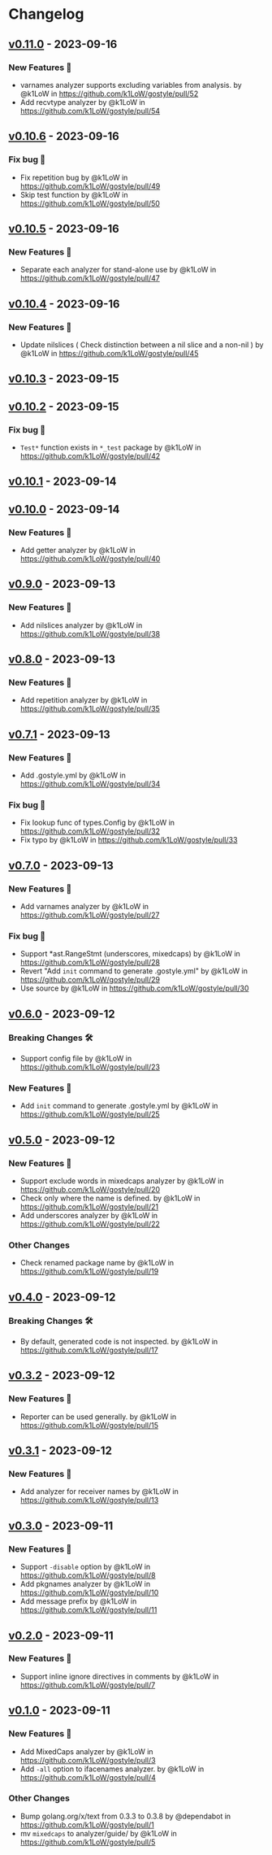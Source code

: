 # Changelog

## [v0.11.0](https://github.com/k1LoW/gostyle/compare/v0.10.6...v0.11.0) - 2023-09-16
### New Features 🎉
- varnames analyzer supports excluding variables from analysis. by @k1LoW in https://github.com/k1LoW/gostyle/pull/52
- Add recvtype analyzer by @k1LoW in https://github.com/k1LoW/gostyle/pull/54

## [v0.10.6](https://github.com/k1LoW/gostyle/compare/v0.10.5...v0.10.6) - 2023-09-16
### Fix bug 🐛
- Fix repetition bug by @k1LoW in https://github.com/k1LoW/gostyle/pull/49
- Skip test function by @k1LoW in https://github.com/k1LoW/gostyle/pull/50

## [v0.10.5](https://github.com/k1LoW/gostyle/compare/v0.10.4...v0.10.5) - 2023-09-16
### New Features 🎉
- Separate each analyzer for stand-alone use by @k1LoW in https://github.com/k1LoW/gostyle/pull/47

## [v0.10.4](https://github.com/k1LoW/gostyle/compare/v0.10.3...v0.10.4) - 2023-09-16
### New Features 🎉
- Update nilslices ( Check distinction between a nil slice and a non-nil ) by @k1LoW in https://github.com/k1LoW/gostyle/pull/45

## [v0.10.3](https://github.com/k1LoW/gostyle/compare/v0.10.2...v0.10.3) - 2023-09-15

## [v0.10.2](https://github.com/k1LoW/gostyle/compare/v0.10.1...v0.10.2) - 2023-09-15
### Fix bug 🐛
- `Test*` function exists in `*_test` package by @k1LoW in https://github.com/k1LoW/gostyle/pull/42

## [v0.10.1](https://github.com/k1LoW/gostyle/compare/v0.10.0...v0.10.1) - 2023-09-14

## [v0.10.0](https://github.com/k1LoW/gostyle/compare/v0.9.0...v0.10.0) - 2023-09-14
### New Features 🎉
- Add getter analyzer by @k1LoW in https://github.com/k1LoW/gostyle/pull/40

## [v0.9.0](https://github.com/k1LoW/gostyle/compare/v0.8.0...v0.9.0) - 2023-09-13
### New Features 🎉
- Add nilslices analyzer by @k1LoW in https://github.com/k1LoW/gostyle/pull/38

## [v0.8.0](https://github.com/k1LoW/gostyle/compare/v0.7.1...v0.8.0) - 2023-09-13
### New Features 🎉
- Add repetition analyzer by @k1LoW in https://github.com/k1LoW/gostyle/pull/35

## [v0.7.1](https://github.com/k1LoW/gostyle/compare/v0.7.0...v0.7.1) - 2023-09-13
### New Features 🎉
- Add .gostyle.yml by @k1LoW in https://github.com/k1LoW/gostyle/pull/34
### Fix bug 🐛
- Fix lookup func of types.Config by @k1LoW in https://github.com/k1LoW/gostyle/pull/32
- Fix typo by @k1LoW in https://github.com/k1LoW/gostyle/pull/33

## [v0.7.0](https://github.com/k1LoW/gostyle/compare/v0.6.0...v0.7.0) - 2023-09-13
### New Features 🎉
- Add varnames analyzer by @k1LoW in https://github.com/k1LoW/gostyle/pull/27
### Fix bug 🐛
- Support *ast.RangeStmt (underscores, mixedcaps) by @k1LoW in https://github.com/k1LoW/gostyle/pull/28
- Revert "Add `init` command to generate .gostyle.yml" by @k1LoW in https://github.com/k1LoW/gostyle/pull/29
- Use source by @k1LoW in https://github.com/k1LoW/gostyle/pull/30

## [v0.6.0](https://github.com/k1LoW/gostyle/compare/v0.5.0...v0.6.0) - 2023-09-12
### Breaking Changes 🛠
- Support config file by @k1LoW in https://github.com/k1LoW/gostyle/pull/23
### New Features 🎉
- Add `init` command to generate .gostyle.yml by @k1LoW in https://github.com/k1LoW/gostyle/pull/25

## [v0.5.0](https://github.com/k1LoW/gostyle/compare/v0.4.0...v0.5.0) - 2023-09-12
### New Features 🎉
- Support exclude words in mixedcaps analyzer by @k1LoW in https://github.com/k1LoW/gostyle/pull/20
- Check only where the name is defined. by @k1LoW in https://github.com/k1LoW/gostyle/pull/21
- Add underscores analyzer by @k1LoW in https://github.com/k1LoW/gostyle/pull/22
### Other Changes
- Check renamed package name by @k1LoW in https://github.com/k1LoW/gostyle/pull/19

## [v0.4.0](https://github.com/k1LoW/gostyle/compare/v0.3.2...v0.4.0) - 2023-09-12
### Breaking Changes 🛠
- By default, generated code is not inspected. by @k1LoW in https://github.com/k1LoW/gostyle/pull/17

## [v0.3.2](https://github.com/k1LoW/gostyle/compare/v0.3.1...v0.3.2) - 2023-09-12
### New Features 🎉
- Reporter can be used generally. by @k1LoW in https://github.com/k1LoW/gostyle/pull/15

## [v0.3.1](https://github.com/k1LoW/gostyle/compare/v0.3.0...v0.3.1) - 2023-09-12
### New Features 🎉
- Add analyzer for receiver names by @k1LoW in https://github.com/k1LoW/gostyle/pull/13

## [v0.3.0](https://github.com/k1LoW/gostyle/compare/v0.2.0...v0.3.0) - 2023-09-11
### New Features 🎉
- Support `-disable` option by @k1LoW in https://github.com/k1LoW/gostyle/pull/8
- Add pkgnames analyzer by @k1LoW in https://github.com/k1LoW/gostyle/pull/10
- Add message prefix by @k1LoW in https://github.com/k1LoW/gostyle/pull/11

## [v0.2.0](https://github.com/k1LoW/gostyle/compare/v0.1.0...v0.2.0) - 2023-09-11
### New Features 🎉
- Support inline ignore directives in comments by @k1LoW in https://github.com/k1LoW/gostyle/pull/7

## [v0.1.0](https://github.com/k1LoW/gostyle/commits/v0.1.0) - 2023-09-11
### New Features 🎉
- Add MixedCaps analyzer by @k1LoW in https://github.com/k1LoW/gostyle/pull/3
- Add `-all` option to ifacenames analyzer. by @k1LoW in https://github.com/k1LoW/gostyle/pull/4
### Other Changes
- Bump golang.org/x/text from 0.3.3 to 0.3.8 by @dependabot in https://github.com/k1LoW/gostyle/pull/1
- mv `mixedcaps` to analyzer/guide/ by @k1LoW in https://github.com/k1LoW/gostyle/pull/5

